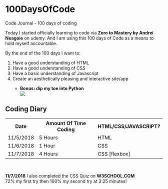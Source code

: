 
# 100DaysOfCode
Code Journal - 100 days of coding
<body>
<p> Today I started officially learning to code via <strong>Zero to Mastery by Andrei Neagoie</strong> on udemy. And I am using this 100 days of Code as a means to hold myself accountable.<br> 
  
  By the end of the 100 days I want to:
  <ol>
    <li> Have a good understanding of HTML</li>
    <li> Have a good understanding of CSS</li>
    <li> Have a basic understanding of Javascript</li>
    <li> Create an aesthetically pleasing and interactive site/app</li>
    <ul>
      <li><strong> Bonus: dip my toe into Python</strong></li>
      <img src="https://i.imgur.com/uzydpNZ.jpg" width:"90" heigth:"90">
    </ul>
</ol>
</p>
<h2> Coding Diary </h2>
<table>
  <tr>
    <th>Date</th>
    <th>Amount Of Time Coding</th>
    <th>HTML/CSS/JAVASCRIPT?</th>
  </tr>
  <tr>
    <td>11/5/2018</td>
    <td>5 Hours</td>
    <td>HTML</td>
  </tr>
   <tr>
    <td>11/6/2018</td>
    <td>1 Hour</td>
    <td>CSS</td>
  </tr>
  <tr>
    <td>11/7/2018</td>
    <td>4 Hours</td>
    <td>CSS [flexbox]</td>
  </tr>
</table>  <br>
    <p> <strong>11/7/2018</strong> I also completed the CSS Quiz on <strong>W3SCHOOL.COM</strong><br>
      72% my first try then 100% my second try at 3:25 minutes!</p>
</body>
